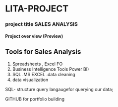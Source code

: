 # LITA-PROJECT
### project title SALES ANALYSIS 
#### Project over view (Preview)

## Tools for Sales Analysis

1. Spreadsheets , Excel FO
3. Business Intelligence Tools Power BI)
4. SQL
 .MS EXCEL
.data cleaning
2. data visualization

  SQL- structure query langaugefor querying our data;

 GITHUB for portfolio building 

